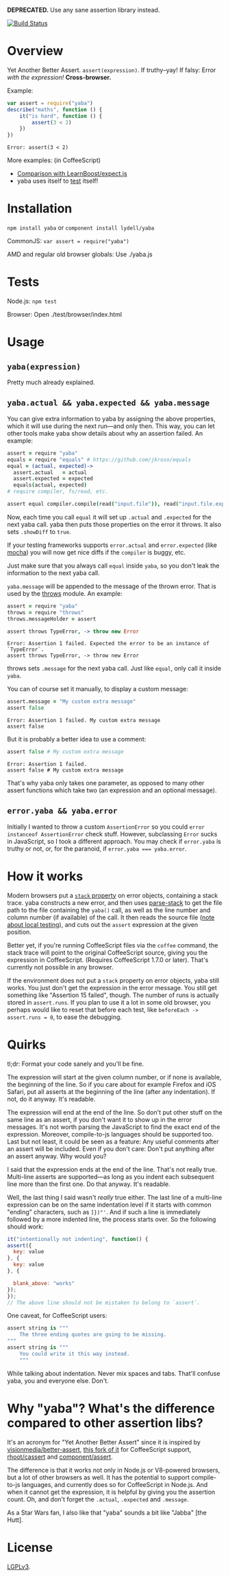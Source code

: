 **DEPRECATED.** Use any sane assertion library instead.


[![Build Status](https://travis-ci.org/lydell/yaba.png?branch=master)](https://travis-ci.org/lydell/yaba)

Overview
========

Yet Another Better Assert. `assert(expression)`. If truthy–yay! If falsy: Error _with the
expression!_ **Cross-browser.**

Example:

```javascript
var assert = require("yaba")
describe("maths", function () {
	it("is hard", function () {
		assert(3 < 2)
	})
})
```
```
Error: assert(3 < 2)
```

More examples: (in CoffeeScript)

- [Comparison with LearnBoost/expect.js](example/assertVsExpect.md)
- yaba uses itself to [test](test/) itself!


Installation
============

`npm install yaba` or `component install lydell/yaba`

CommonJS: `var assert = require("yaba")`

AMD and regular old browser globals: Use ./yaba.js


Tests
=====

Node.js: `npm test`

Browser: Open ./test/browser/index.html


Usage
=====

`yaba(expression)`
------------------

Pretty much already explained.

`yaba.actual && yaba.expected && yaba.message`
----------------------------------------------

You can give extra information to yaba by assigning the above properties, which it will use during
the next run—and only then. This way, you can let other tools make yaba show details about why an
assertion failed. An example:

```coffeescript
assert = require "yaba"
equals = require "equals" # https://github.com/jkroso/equals
equal = (actual, expected)->
  assert.actual   = actual
  assert.expected = expected
  equals(actual, expected)
# require compiler, fs/read, etc.

assert equal compiler.compile(read("input.file")), read("input.file.expected")
```

Now, each time you call `equal` it will set up `.actual` and `.expected` for the next yaba call.
yaba then puts those properties on the error it throws. It also sets `.showDiff` to `true`.

If your testing frameworks supports `error.actual` and `error.expected` (like [mocha]) you will now
get nice diffs if the `compiler` is buggy, etc.

Just make sure that you always call `equal` inside `yaba`, so you don't leak the information to the
next yaba call.

`yaba.message` will be appended to the message of the thrown error. That is used by the [throws]
module. An example:

```coffeescript
assert = require "yaba"
throws = require "throws"
throws.messageHolder = assert

assert throws TypeError, -> throw new Error
```
```
Error: Assertion 1 failed. Expected the error to be an instance of `TypeError`.
assert throws TypeError, -> throw new Error
```

throws sets `.message` for the next yaba call. Just like `equal`, only call it inside `yaba`.

You can of course set it manually, to display a custom message:

```coffeescript
assert.message = "My custom extra message"
assert false
```
```
Error: Assertion 1 failed. My custom extra message
assert false
```

But it is probably a better idea to use a comment:

```coffeescript
assert false # My custom extra message
```
```
Error: Assertion 1 failed.
assert false # My custom extra message
```

That's why yaba only takes one parameter, as opposed to many other assert functions which take two
(an expression and an optional message).

[throws]: https://github.com/lydell/throws
[mocha]:  https://github.com/visionmedia/mocha

`error.yaba && yaba.error`
--------------------------

Initially I wanted to throw a custom `AssertionError` so you could `error instanceof AssertionError`
check stuff. However, subclassing `Error` sucks in JavaScript, so I took a different approach. You
may check if `error.yaba` is truthy or not, or, for the paranoid, if `error.yaba === yaba.error`.


How it works
============

Modern browsers put a [`stack` property][stack] on error objects, containing a stack trace. yaba
constructs a new error, and then uses [parse-stack] to get the file path to the file containing the
`yaba()` call, as well as the line number and column number (if available) of the call. It then
reads the source file ([note about local testing][local-xhr]), and cuts out the `assert` expression
at the given position.

Better yet, if you're running CoffeeScript files via the `coffee` command, the stack trace will
point to the original CoffeeScript source, giving you the expression in CoffeeScript. (Requires
CoffeeScript 1.7.0 or later). That's currently not possible in any browser.

If the environment does not put a `stack` property on error objects, yaba still works. You just
don't get the expression in the error message. You still get something like "Assertion 15 failed",
though. The number of runs is actually stored in `assert.runs`. If you plan to use it a lot in some
old browser, you perhaps would like to reset that before each test, like `beforeEach -> assert.runs
= 0`, to ease the debugging.

[stack]:       https://developer.mozilla.org/en-US/docs/Web/JavaScript/Reference/Global_Objects/Error/Stack
[parse-stack]: https://github.com/lydell/parse-stack
[local-xhr]:   http://leaverou.github.io/prefixfree/#local-xhr


Quirks
======

tl;dr: Format your code sanely and you'll be fine.

The expression will start at the given column number, or if none is available, the beginning of the
line. So if you care about for example Firefox and iOS Safari, put all asserts at the beginning of
the line (after any indentation). If not, do it anyway. It's readable.

The expression will end at the end of the line. So don't put other stuff on the same line as an
assert, if you don't want it to show up in the error messages. It's not worth parsing the JavaScript
to find the exact end of the expression. Moreover, compile-to-js languages should be supported too.
Last but not least, it could be seen as a feature: Any useful comments after an assert will be
included. Even if you don't care: Don't put anything after an assert anyway. Why would you?

I said that the expression ends at the end of the line. That's not really true. Multi-line asserts
are supported—as long as you indent each subsequent line more than the first one. Do that anyway.
It's readable.

Well, the last thing I said wasn't _really_ true either. The last line of a multi-line expression
can be on the same indentation level if it starts with common "ending" characters, such as `]})"'`.
And if such a line is immediately followed by a more indented line, the process starts over. So the
following should work:

```javascript
it("intentionally not indenting", function() {
assert({
  key: value
}, {
  key: value
}, {

  blank_above: "works"
});
});
// The above line should not be mistaken to belong to `assert`.
```

One caveat, for CoffeeScript users:

```coffeescript
assert string is """
	The three ending quotes are going to be missing.
"""
assert string is """
	You could write it this way instead.
	"""
```

While talking about indentation. Never mix spaces and tabs. That'll confuse yaba, you and everyone
else. Don't.


Why "yaba"? What's the difference compared to other assertion libs?
===================================================================

It's an acronym for "Yet Another Better Assert" since it is inspired by [visionmedia/better-assert],
[this fork of it][Pingdom/better-assert] for CoffeeScript support, [rhoot/cassert] and
[component/assert].

The difference is that it works not only in Node.js or V8-powered browsers, but a lot of other
browsers as well. It has the potential to support compile-to-js languages, and currently does so for
CoffeeScript in Node.js. And when it cannot get the expression, it is helpful by giving you the
assertion count. Oh, and don't forget the `.actual`, `.expected` and `.message`.

As a Star Wars fan, I also like that "yaba" sounds a bit like "Jabba" [the Hutt].

[visionmedia/better-assert]: https://github.com/visionmedia/better-assert
[Pingdom/better-assert]:     https://github.com/Pingdom/better-assert/tree/feature-coffee
[rhoot/cassert]:             https://github.com/rhoot/cassert
[component/assert]:          https://github.com/component/assert


License
=======

[LGPLv3](COPYING).
